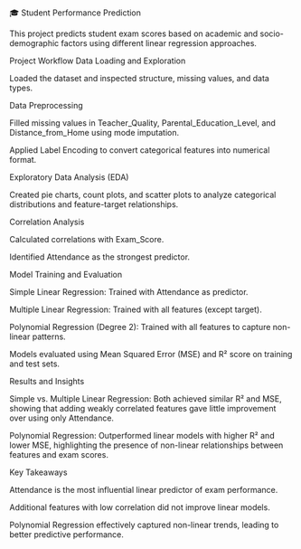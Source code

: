 🎓 Student Performance Prediction

This project predicts student exam scores based on academic and socio-demographic factors using different linear regression approaches.

Project Workflow
Data Loading and Exploration

Loaded the dataset and inspected structure, missing values, and data types.

Data Preprocessing

Filled missing values in Teacher_Quality, Parental_Education_Level, and Distance_from_Home using mode imputation.

Applied Label Encoding to convert categorical features into numerical format.

Exploratory Data Analysis (EDA)

Created pie charts, count plots, and scatter plots to analyze categorical distributions and feature-target relationships.

Correlation Analysis

Calculated correlations with Exam_Score.

Identified Attendance as the strongest predictor.

Model Training and Evaluation

Simple Linear Regression: Trained with Attendance as predictor.

Multiple Linear Regression: Trained with all features (except target).

Polynomial Regression (Degree 2): Trained with all features to capture non-linear patterns.

Models evaluated using Mean Squared Error (MSE) and R² score on training and test sets.

Results and Insights

Simple vs. Multiple Linear Regression: Both achieved similar R² and MSE, showing that adding weakly correlated features gave little improvement over using only Attendance.

Polynomial Regression: Outperformed linear models with higher R² and lower MSE, highlighting the presence of non-linear relationships between features and exam scores.

Key Takeaways

Attendance is the most influential linear predictor of exam performance.

Additional features with low correlation did not improve linear models.

Polynomial Regression effectively captured non-linear trends, leading to better predictive performance.
